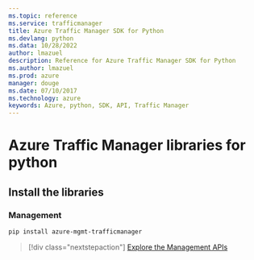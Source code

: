 ```yaml
---
ms.topic: reference
ms.service: trafficmanager
title: Azure Traffic Manager SDK for Python
ms.devlang: python
ms.data: 10/28/2022
author: lmazuel
description: Reference for Azure Traffic Manager SDK for Python
ms.author: lmazuel
ms.prod: azure
manager: douge
ms.date: 07/10/2017
ms.technology: azure
keywords: Azure, python, SDK, API, Traffic Manager
---
```

# Azure Traffic Manager libraries for python

## Install the libraries

### Management

```bash
pip install azure-mgmt-trafficmanager
```

> [!div class="nextstepaction"]
> [Explore the Management APIs](/python/api/overview/azure/trafficmanager/management)